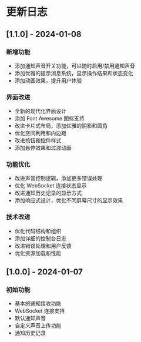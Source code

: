 # 更新日志

## [1.1.0] - 2024-01-08

### 新增功能
- 添加通知声音开关功能，可以随时启用/禁用通知声音
- 添加优雅的提示消息系统，显示操作结果和状态变化
- 添加动画效果，提升用户体验

### 界面改进
- 全新的现代化界面设计
- 添加 Font Awesome 图标支持
- 改进卡片式布局，添加优雅的阴影和圆角
- 优化空间利用和内边距
- 改进按钮和控件样式
- 添加悬停效果和过渡动画

### 功能优化
- 改进声音控制逻辑，添加更多错误处理
- 优化 WebSocket 连接状态显示
- 改进通知历史记录的显示方式
- 添加响应式设计，优化不同屏幕尺寸的显示效果

### 技术改进
- 优化代码结构和组织
- 添加详细的控制台日志
- 改进错误处理和用户反馈
- 优化资源加载和性能

## [1.0.0] - 2024-01-07

### 初始功能
- 基本的通知接收功能
- WebSocket 连接支持
- 默认通知声音
- 自定义声音上传功能
- 通知历史记录
